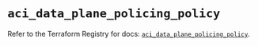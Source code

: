 # `aci_data_plane_policing_policy`

Refer to the Terraform Registry for docs: [`aci_data_plane_policing_policy`](https://registry.terraform.io/providers/ciscodevnet/aci/2.17.0/docs/resources/data_plane_policing_policy).
